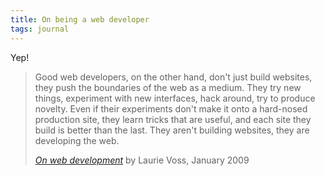 ```yaml
---
title: On being a web developer
tags: journal
---
```

Yep!

> Good web developers, on the other hand, don't just build websites, they push the boundaries of the web as a medium. They try new things, experiment with new interfaces, hack around, try to produce novelty. Even if their experiments don't make it onto a hard-nosed production site, they learn tricks that are useful, and each site they build is better than the last. They aren't building websites, they are developing the web.
> <footer><a href="https://seldo.com/posts/on_web_development"><cite>On web development</cite></a> by Laurie Voss, January 2009</footer>
